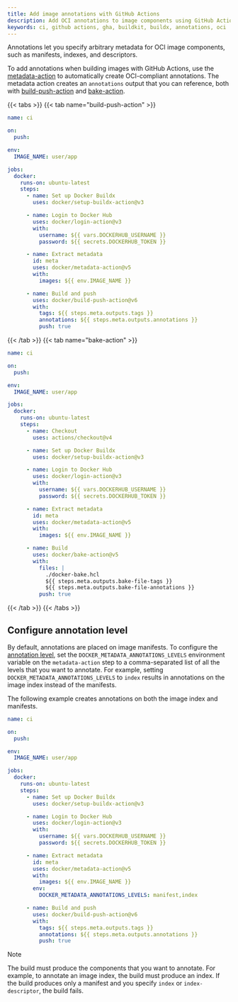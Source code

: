 ```yaml
---
title: Add image annotations with GitHub Actions
description: Add OCI annotations to image components using GitHub Actions
keywords: ci, github actions, gha, buildkit, buildx, annotations, oci
---
```


Annotations let you specify arbitrary metadata for OCI image components, such
as manifests, indexes, and descriptors.

To add annotations when building images with GitHub Actions, use the
[metadata-action] to automatically create OCI-compliant annotations. The
metadata action creates an `annotations` output that you can reference, both
with [build-push-action] and [bake-action].

[metadata-action]: https://github.com/docker/metadata-action#overwrite-labels-and-annotations
[build-push-action]: https://github.com/docker/build-push-action/
[bake-action]: https://github.com/docker/bake-action/

{{< tabs >}}
{{< tab name="build-push-action" >}}

```yaml {hl_lines=32}
name: ci

on:
  push:

env:
  IMAGE_NAME: user/app

jobs:
  docker:
    runs-on: ubuntu-latest
    steps:
      - name: Set up Docker Buildx
        uses: docker/setup-buildx-action@v3

      - name: Login to Docker Hub
        uses: docker/login-action@v3
        with:
          username: ${{ vars.DOCKERHUB_USERNAME }}
          password: ${{ secrets.DOCKERHUB_TOKEN }}

      - name: Extract metadata
        id: meta
        uses: docker/metadata-action@v5
        with:
          images: ${{ env.IMAGE_NAME }}

      - name: Build and push
        uses: docker/build-push-action@v6
        with:
          tags: ${{ steps.meta.outputs.tags }}
          annotations: ${{ steps.meta.outputs.annotations }}
          push: true
```

{{< /tab >}}
{{< tab name="bake-action" >}}

```yaml {hl_lines=37}
name: ci

on:
  push:

env:
  IMAGE_NAME: user/app

jobs:
  docker:
    runs-on: ubuntu-latest
    steps:
      - name: Checkout
        uses: actions/checkout@v4

      - name: Set up Docker Buildx
        uses: docker/setup-buildx-action@v3

      - name: Login to Docker Hub
        uses: docker/login-action@v3
        with:
          username: ${{ vars.DOCKERHUB_USERNAME }}
          password: ${{ secrets.DOCKERHUB_TOKEN }}

      - name: Extract metadata
        id: meta
        uses: docker/metadata-action@v5
        with:
          images: ${{ env.IMAGE_NAME }}

      - name: Build
        uses: docker/bake-action@v5
        with:
          files: |
            ./docker-bake.hcl
            ${{ steps.meta.outputs.bake-file-tags }}
            ${{ steps.meta.outputs.bake-file-annotations }}
          push: true
```

{{< /tab >}}
{{< /tabs >}}

## Configure annotation level

By default, annotations are placed on image manifests. To configure the
[annotation level](../../building/annotations.md#specify-annotation-level), set
the `DOCKER_METADATA_ANNOTATIONS_LEVELS` environment variable on the
`metadata-action` step to a comma-separated list of all the levels that you
want to annotate. For example, setting `DOCKER_METADATA_ANNOTATIONS_LEVELS` to
`index` results in annotations on the image index instead of the manifests.

The following example creates annotations on both the image index and
manifests.

```yaml {hl_lines=28}
name: ci

on:
  push:

env:
  IMAGE_NAME: user/app

jobs:
  docker:
    runs-on: ubuntu-latest
    steps:
      - name: Set up Docker Buildx
        uses: docker/setup-buildx-action@v3

      - name: Login to Docker Hub
        uses: docker/login-action@v3
        with:
          username: ${{ vars.DOCKERHUB_USERNAME }}
          password: ${{ secrets.DOCKERHUB_TOKEN }}

      - name: Extract metadata
        id: meta
        uses: docker/metadata-action@v5
        with:
          images: ${{ env.IMAGE_NAME }}
        env:
          DOCKER_METADATA_ANNOTATIONS_LEVELS: manifest,index

      - name: Build and push
        uses: docker/build-push-action@v6
        with:
          tags: ${{ steps.meta.outputs.tags }}
          annotations: ${{ steps.meta.outputs.annotations }}
          push: true
```

> [!NOTE]
>
> The build must produce the components that you want to annotate. For example,
> to annotate an image index, the build must produce an index. If the build
> produces only a manifest and you specify `index` or `index-descriptor`, the
> build fails.
